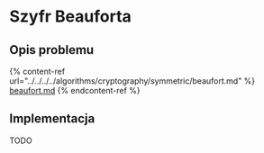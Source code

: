 # Szyfr Beauforta

## Opis problemu

{% content-ref url="../../../../algorithms/cryptography/symmetric/beaufort.md" %}
[beaufort.md](../../../../algorithms/cryptography/symmetric/beaufort.md)
{% endcontent-ref %}

## Implementacja

TODO

